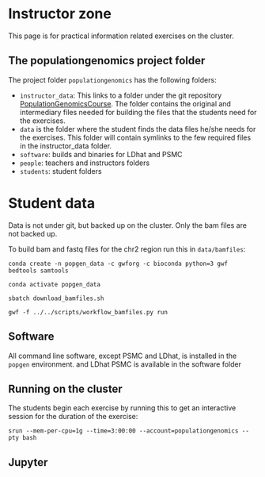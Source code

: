 # Instructor zone

This page is for practical information related exercises on the cluster.
## The populationgenomics project folder

The project folder `populationgenomics` has the following folders:

- `instructor_data`: This links to a folder under the git repository [PopulationGenomicsCourse](https://github.com/kaspermunch/PopulationGenomicsCourse). The folder contains the original and intermediary files needed for building the files that the students need for the exercises.
- `data` is the folder where the student finds the data files he/she needs for the exercises. This folder will contain symlinks to the few required files in the instructor_data folder.
- `software`: builds and binaries for LDhat and PSMC
- `people`: teachers and instructors folders
- `students`: student folders

# Student data

Data is not under git, but backed up on the cluster. Only the bam files are not backed up. 

To build bam and fastq files for the chr2 region run this in `data/bamfiles`:

    conda create -n popgen_data -c gwforg -c bioconda python=3 gwf bedtools samtools

    conda activate popgen_data

    sbatch download_bamfiles.sh

    gwf -f ../../scripts/workflow_bamfiles.py run

## Software

All command line software, except PSMC and LDhat, is installed in the `popgen` environment.  and LDhat PSMC is available in the software folder

## Running on the cluster

The students begin each exercise by running this to get an interactive session for the duration of the exercise:


    srun --mem-per-cpu=1g --time=3:00:00 --account=populationgenomics --pty bash

## Jupyter








